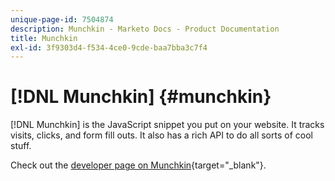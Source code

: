 ```yaml
---
unique-page-id: 7504874
description: Munchkin - Marketo Docs - Product Documentation
title: Munchkin
exl-id: 3f9303d4-f534-4ce0-9cde-baa7bba3c7f4
---
```

# [!DNL Munchkin] {#munchkin}

[!DNL Munchkin] is the JavaScript snippet you put on your website. It tracks visits, clicks, and form fill outs. It also has a rich API to do all sorts of cool stuff.

Check out the [developer page on Munchkin](https://developers.marketo.com/documentation/websites/lead-tracking-munchkin-js/){target="_blank"}.
